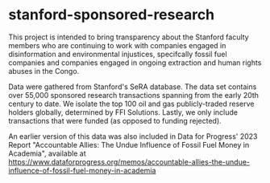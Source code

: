 # stanford-sponsored-research

This project is intended to bring transparency about the Stanford faculty members who are continuing to work with companies engaged in disinformation and environmental injustices, specifcally fossil fuel companies and companies engaged in ongoing extraction and human rights abuses in the Congo.

Data were gathered from Stanford's SeRA database. The data set contains over 55,000 sponsored research transactions spanning from the early 20th century to date. We isolate the top 100 oil and gas publicly-traded reserve holders globally, determined by FFI Solutions. Lastly, we only include transactions that were funded (as opposed to funding rejected).

An earlier version of this data was also included in Data for Progress' 2023 Report "Accountable Allies: The Undue Influence of Fossil Fuel Money in Academia", available at https://www.dataforprogress.org/memos/accountable-allies-the-undue-influence-of-fossil-fuel-money-in-academia


